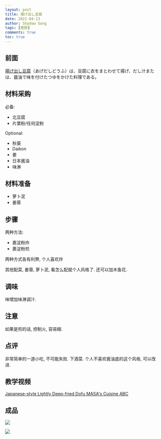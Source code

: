```yaml
---
layout: post
title: 揚げ出し豆腐
date: 2021-04-13
author: Shadow Song
tags: [庖厨]
comments: true
toc: true
---
```


## 前面

[揚げ出し豆腐](https://ja.wikipedia.org/wiki/%E6%8F%9A%E3%81%92%E5%87%BA%E3%81%97%E8%B1%86%E8%85%90)（あげだしどうふ）は、豆腐に衣をまとわせて揚げ、だし汁または、醤油で味を付けたつゆをかけた料理である。

## 材料采购

必备: 

- 北豆腐
- 片栗粉/任何淀粉

Optional: 

- 秋葵
- Daikon
- 姜
- 日本酱油
- 味淋

## 材料准备

- 萝卜泥
- 姜蓉

## 步骤

两种方法: 

- 裹淀粉炸
- 裹淀粉煎

两种方式各有利弊, 个人喜欢炸

其他配菜, 姜蓉, 萝卜泥, 看怎么配就个人风格了. 还可以加木鱼花. 

## 调味

味增加味淋调汁. 

## 注意

如果是煎的话, 控制火, 容易糊. 

## 点评

非常简单的一道小吃, 不可能失败. 下酒菜.  个人不喜欢酱油底的这个风格, 可以改进. 

## 教学视频

[Japanese-style Lightly Deep-fried Dofu MASA's Cuisine ABC](https://www.youtube.com/watch?v=hPurPKSjgtg&t=356s&ab_channel=MASA%E3%81%AE%E6%96%99%E7%90%86ABC)

## 成品

![](https://lh3.googleusercontent.com/pw/ACtC-3expvYGyGYx26P-hlzzWKLVtts6LR4guCNZ2Mk9kdfB5xizaaSoxtW9-z5HuxTTdZkqqva5p1gWB5jZlzoms9kh2kt2TtytDqoOtMeCDx3eE4GvuCQStoXk5xQJDj8hB7KE-L7MLahqtOka9j834_c3ig=w1215-h912-no?authuser=0)

![](https://lh3.googleusercontent.com/pw/ACtC-3c9tbPqBLUQz_xIZlFE9ivLf7t_MSfccG1IxeKqPipiRAUEGiL5fM4D-VLBfQoVL9-Sy2Lnn6Eseb5LunMrHLYV0nXylLGWrstN35OWvnTYlULjnFK3cbsml6ufsoxnABtRrqCy5YZ5yAfqFgnQWnHxRA=w1215-h912-no?authuser=0)